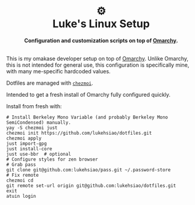 <h1 align="center">
    ⚙️<br>
    Luke's Linux Setup
</h1>
<div align="center">
    <strong>Configuration and customization scripts on top of <a href="https://omarchy.org/">Omarchy</a>.</strong>
</div>
<br>

This is my omakase developer setup on top of [Omarchy](https://omarchy.org/).
Unlike Omarchy, this is not intended for general use, this configuration is specifically mine, with many me-specific hardcoded values.

Dotfiles are managed with [`chezmoi`](https://github.com/twpayne/chezmoi).

Intended to get a fresh install of Omarchy fully configured quickly.

Install from fresh with:

```
# Install Berkeley Mono Variable (and probably Berkeley Mono SemiCondensed) manually.
yay -S chezmoi just
chezmoi init https://github.com/lukehsiao/dotfiles.git
chezmoi apply
just import-gpg
just install-core
just use-bbr  # optional
# Configure styles for zen browser
# Grab pass
git clone git@github.com:lukehsiao/pass.git ~/.password-store
# Fix remote
chezmoi cd
git remote set-url origin git@github.com:lukehsiao/dotfiles.git
exit
atuin login
```
